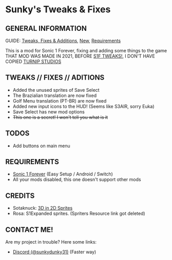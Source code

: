 # Sunky's Tweaks & Fixes

## GENERAL INFORMATION
GUIDE: [Tweaks, Fixes & Additions](#tweaks--fixes--aditions), [New](#new), [Requirements](#requirements)

This is a mod for Sonic 1 Forever, fixing and adding some things to the game
THAT MOD WAS MADE IN 2021, BEFORE [S1F TWEAKS!](https://gamebanana.com/wips/83824), I DON'T HAVE COPIED [TURNIP STUDIOS](https://gamebanana.com/members/2625345)

## TWEAKS // FIXES // ADITIONS
* Added the unused sprites of Save Select
* The Brazialian translation are now fixed
* Golf Menu translation (PT-BR) are now fixed
* Added new input icons to the HUD! (Seems like S3AIR, sorry Euka)
* Save Select has new mod options
* ~~This one is a secret! I won't tell you what is it~~

## TODOS
* Add buttons on main menu

## REQUIREMENTS
- [Sonic 1 Forever](https://teamforeveronline.wixsite.com/home/sonic-1-forever) (Easy Setup / Android / Switch)
- All your mods disabled, this one doesn't support other mods

## CREDITS
* Sotaknuck: [3D in 2D Sprites](https://gamebanana.com/mods/54262)
* Rosa: S1Expanded sprites. (Spriters Resource link got deleted)

## CONTACT ME!
Are my project in trouble? Here some links:
* [Discord (@sunkydunky31)](https://discordapp.com/users/525334699069931521) (Faster way)
